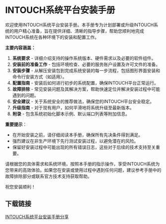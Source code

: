 # INTOUCH系统平台安装手册

欢迎使用INTOUCH系统平台安装手册。本手册专为计划部署或升级INTOUCH系统的用户精心准备，旨在提供详细、清晰的指导步骤，帮助您顺利地完成INTOUCH系统在各种环境下的安装和配置工作。

**主要内容涵盖：**

1. **系统要求** - 详细介绍支持的操作系统版本、硬件需求以及必要的软件组件。
2. **安装前的准备工作** - 包括环境检查、必要的服务账户设置及许可文件的准备。
3. **安装步骤** - 从解压安装包到完成系统安装的每一步流程，包括图形界面安装和命令行安装方式（如适用）。
4. **配置指南** - 安装后如何进行初步的系统配置，确保INTOUCH平台正常运行。
5. **故障排除** - 常见安装问题及其解决方案，帮助快速定位并解决安装过程中可能遇到的问题。
6. **安全建议** - 关于系统安全的推荐做法，确保您的INTOUCH平台安全稳定。
7. **升级指南** - 对于现有用户，如何平滑地将系统升级至最新版本。
8. **附录** - 包含系统初始化脚本示例、默认端口列表等附加信息。

**重要提示**：
- 在开始安装之前，请仔细阅读本手册，确保所有先决条件得到满足。
- 强烈建议在非生产环境下先行测试安装过程，以避免潜在的风险。
- 保留好安装过程中可能出现的所有错误日志，这些对于后续的技术支持至关重要。

请根据您的具体需求和系统环境，按照本手册的指示操作，享受INTOUCH系统为您带来的高效体验。如果您在安装或使用过程中遇到任何问题，建议参考手册中的故障排除部分或联系官方技术支持获取帮助。

祝您安装顺利！

## 下载链接

[INTOUCH系统平台安装手册分享](https://pan.quark.cn/s/bbf71defae31)